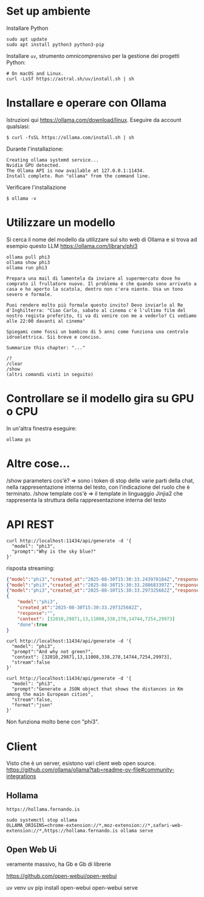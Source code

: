 # Set up ambiente

Installare Python

    sudo apt update
    sudo apt install python3 python3-pip

Installare `uv`, strumento omnicomprensivo per la gestione dei progetti Python:

    # On macOS and Linux.
    curl -LsSf https://astral.sh/uv/install.sh | sh




#  Installare e operare con Ollama

Istruzioni qui https://ollama.com/download/linux. Eseguire da account qualsiasi:

    $ curl -fsSL https://ollama.com/install.sh | sh

Durante l'installazione:

```
Creating ollama systemd service...
Nvidia GPU detected.
The Ollama API is now available at 127.0.0.1:11434.
Install complete. Run "ollama" from the command line.
```

Verificare l'installazione

    $ ollama -v



# Utilizzare un modello
Si cerca il nome del modello da utilizzare sul sito web di Ollama e si trova ad esempio questo LLM https://ollama.com/library/phi3

    ollama pull phi3
    ollama show phi3
    ollama run phi3
    
    Prepara una mail di lamentela da inviare al supermercato dove ho comprato il frullatore nuovo. Il problema è che quando sono arrivato a casa e ho aperto la scatola, dentro non c'era niente. Usa un tono severo e formale. 

    Puoi rendere molto più formale questo invito? Devo inviarlo al Re d'Inghilterra: "Ciao Carlo, sabato al cinema c'è l'ultimo film del nostro regista preferito, ti va di venire con me a vederlo? Ci vediamo alle 22:00 davanti al cinema"

    Spiegami come fossi un bambino di 5 anni come funziona una centrale idroelettrica. Sii breve e conciso.

    Summarize this chapter: "..."

    /?
    /clear
    /show
    (altri comandi visti in seguito)

# Controllare se il modello gira su GPU o CPU

In un'altra finestra eseguire:

    ollama ps

# Altre cose...

/show parameters cos'è? => sono i token di stop delle varie parti della chat, nella rappresentazione interna del testo, con l'indicazione del ruolo che è terminato.
/show template cos'è => il template in linguaggio Jinjia2 che rappresenta la struttura della rappresentazione interna del testo

# API REST

```curl
curl http://localhost:11434/api/generate -d '{
  "model": "phi3",
  "prompt":"Why is the sky blue?"
}'
```

risposta streaming:

```json
{"model":"phi3","created_at":"2025-08-30T15:30:33.243978184Z","response":"The","done":false}
{"model":"phi3","created_at":"2025-08-30T15:30:33.288683397Z","response":" reason","done":false}
{"model":"phi3","created_at":"2025-08-30T15:30:33.297325682Z","response":" for","done":false}
{
    "model":"phi3",
    "created_at":"2025-08-30T15:30:33.297325682Z",
    "response":"",
    "context": [32010,29871,13,11008,338,278,14744,7254,29973]
    "done":true
}

```

```curl
curl http://localhost:11434/api/generate -d '{
  "model": "phi3",
  "prompt":"And why not green?",
  "context": [32010,29871,13,11008,338,278,14744,7254,29973],
  "stream":false
}'
```




```curl
curl http://localhost:11434/api/generate -d '{
  "model": "phi3",
  "prompt":"Generate a JSON object that shows the distances in Km among the main European cities",
  "stream":false,
  "format":"json"
}'
```
Non funziona molto bene con "phi3".




# Client

Visto che è un server, esistono vari client web open source.
https://github.com/ollama/ollama?tab=readme-ov-file#community-integrations

## Hollama

    https://hollama.fernando.is

    sudo systemctl stop ollama    
    OLLAMA_ORIGINS=chrome-extension://*,moz-extension://*,safari-web-extension://*,https://hollama.fernando.is ollama serve

## Open Web Ui

veramente massivo, ha Gb e Gb di librerie

https://github.com/open-webui/open-webui 

uv venv
uv pip install open-webui
open-webui serve



